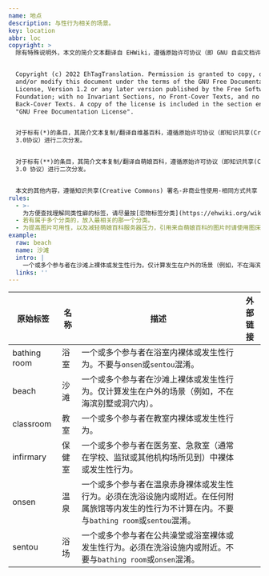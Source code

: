 ```yaml
---
name: 地点
description: 与性行为相关的场景。
key: location
abbr: loc
copyright: >
  除有特殊说明外，本文的简介文本翻译自 EHWiki，遵循原始许可协议（即 GNU 自由文档许可证）进行二次分发。


  Copyright (c) 2022 EhTagTranslation. Permission is granted to copy, distribute
  and/or modify this document under the terms of the GNU Free Documentation
  License, Version 1.2 or any later version published by the Free Software
  Foundation; with no Invariant Sections, no Front-Cover Texts, and no
  Back-Cover Texts. A copy of the license is included in the section entitled
  "GNU Free Documentation License".


  对于标有(*)的条目，其简介文本复制/翻译自维基百科，遵循原始许可协议（即知识共享(Creative Commons) 署名-相同方式共享
  3.0协议）进行二次分发。


  对于标有(**)的条目，其简介文本复制/翻译自萌娘百科，遵循原始许可协议（即知识共享(Creative Commons) 署名-非商业性使用-相同方式共享
  3.0 协议）进行二次分发。


  本文的其他内容，遵循知识共享(Creative Commons) 署名-非商业性使用-相同方式共享 3.0 协议提供。
rules:
  - >-
    为方便查找理解同类性癖的标签，请尽量按[恋物标签分类](https://ehwiki.org/wiki/Fetish_Listing)归类存放，将类别写成注释。
  - 若有属于多个分类的，放入最相关的那一个分类。
  - 为提高图片可用性，以及减轻萌娘百科服务器压力，引用来自萌娘百科的图片时请使用图床，如[流浪图床](https://p.sda1.dev/)。
example:
  raw: beach
  name: 沙滩
  intro: |
    一个或多个参与者在沙滩上裸体或发生性行为。仅计算发生在户外的场景（例如，不在海滨别墅或洞穴内）。
  links: ''
---
```


| 原始标签 | 名称 | 描述 | 外部链接 |
| -------- | ---- | ---- | -------- |
| bathing room | 浴室 | 一个或多个参与者在浴室内裸体或发生性行为。不要与`onsen`或`sentou`混淆。 |  |
| beach | 沙滩 | 一个或多个参与者在沙滩上裸体或发生性行为。仅计算发生在户外的场景（例如，不在海滨别墅或洞穴内）。 |  |
| classroom | 教室 | 一个或多个参与者在教室内裸体或发生性行为。 |  |
| infirmary | 保健室 | 一个或多个参与者在医务室、急救室（通常在学校、监狱或其他机构场所见到）中裸体或发生性行为。 |  |
| onsen | 温泉 | 一个或多个参与者在温泉赤身裸体或发生性行为。必须在洗浴设施内或附近。在任何附属旅馆等内发生的性行为不计算在内。不要与`bathing room`或`sentou`混淆。 |  |
| sentou | 浴场 | 一个或多个参与者在公共澡堂或浴室裸体或发生性行为。必须在洗浴设施内或附近。不要与`bathing room`或`onsen`混淆。 |  |

<!--
Template:
|  |  |  |  |
-->
